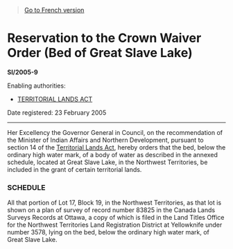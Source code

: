 > [Go to French version](/fr/Règlements/Textes%20réglementaires/2005/9.md)

# Reservation to the Crown Waiver Order (Bed of Great Slave Lake)

**SI/2005-9**

Enabling authorities: 
- [TERRITORIAL LANDS ACT](/en/Acts/Revised%20Statutes%20of%20Canada/T/T-7.md)

Date registered: 23 February 2005

----------

Her Excellency the Governor General in Council, on the recommendation of the Minister of Indian Affairs and Northern Development, pursuant to section 14 of the [Territorial Lands Act](/en/Acts/Revised%20Statutes%20of%20Canada/T/T-7.md), hereby orders that the bed, below the ordinary high water mark, of a body of water as described in the annexed schedule, located at Great Slave Lake, in the Northwest Territories, be included in the grant of certain territorial lands.




### **SCHEDULE** 
All that portion of Lot 17, Block 19, in the Northwest Territories, as that lot is shown on a plan of survey of record number 83825 in the Canada Lands Surveys Records at Ottawa, a copy of which is filed in the Land Titles Office for the Northwest Territories Land Registration District at Yellowknife under number 3578, lying on the bed, below the ordinary high water mark, of Great Slave Lake.



